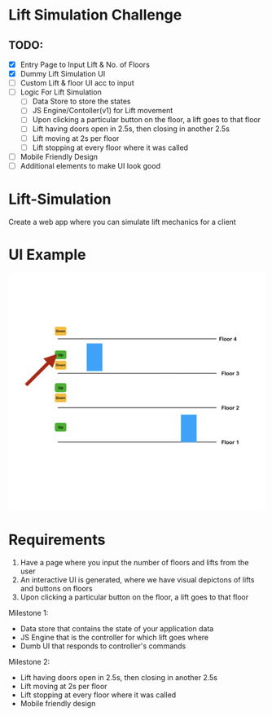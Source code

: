 # Lift Simulation Challenge

## TODO:
- [x] Entry Page to Input Lift & No. of Floors
- [x] Dummy Lift Simulation UI
- [ ] Custom Lift & floor UI acc to input
- [ ] Logic For Lift Simulation
  - [ ] Data Store to store the states
  - [ ] JS Engine/Contoller(v1) for Lift movement
  - [ ] Upon clicking a particular button on the floor, a lift goes to that floor
  - [ ] Lift having doors open in 2.5s, then closing in another 2.5s
  - [ ] Lift moving at 2s per floor
  - [ ] Lift stopping at every floor where it was called
- [ ] Mobile Friendly Design
- [ ] Additional elements to make UI look good

# Lift-Simulation

Create a web app where you can simulate lift mechanics for a client

# UI Example

![Lift Simulation Example](Lift-Simulation-Example.png 'Lift Simulation Example')

# Requirements

1. Have a page where you input the number of floors and lifts from the user
2. An interactive UI is generated, where we have visual depictons of lifts and buttons on floors
3. Upon clicking a particular button on the floor, a lift goes to that floor

Milestone 1:

- Data store that contains the state of your application data
- JS Engine that is the controller for which lift goes where
- Dumb UI that responds to controller's commands

Milestone 2:

- Lift having doors open in 2.5s, then closing in another 2.5s
- Lift moving at 2s per floor
- Lift stopping at every floor where it was called
- Mobile friendly design
